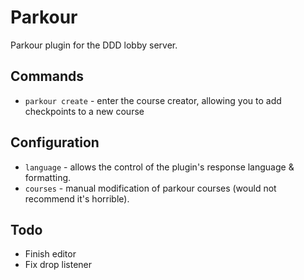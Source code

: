 # Parkour

Parkour plugin for the DDD lobby server.

## Commands

- `parkour create` - enter the course creator, allowing you to add checkpoints to a new course

## Configuration

- `language` - allows the control of the plugin's response language & formatting.
- `courses` - manual modification of parkour courses (would not recommend it's horrible).

## Todo

- Finish editor
- Fix drop listener